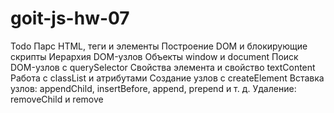 # goit-js-hw-07

Todo
Парс HTML, теги и элементы
Построение DOM и блокирующие скрипты
Иерархия DOM-узлов
Объекты window и document
Поиск DOM-узлов с querySelector
Свойства элемента и свойство textContent
Работа с classList и атрибутами
Создание узлов с createElement
Вставка узлов: appendChild, insertBefore, append, prepend и т. д.
Удаление: removeChild и remove
